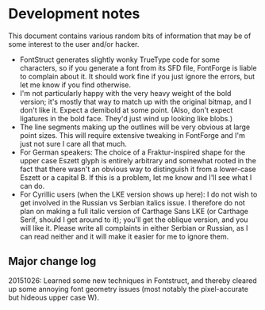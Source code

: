 Development notes
=================

This document contains various random bits of information that may be of some interest to the user and/or hacker.

* FontStruct generates slightly wonky TrueType code for some characters, so if you generate a font from its SFD file, FontForge is liable to complain about it. It should work fine if you just ignore the errors, but let me know if you find otherwise.
* I'm not particularly happy with the very heavy weight of the bold version; it's mostly that way to match up with the original bitmap, and I don't like it. Expect a demibold at some point. (Also, don't expect ligatures in the bold face. They'd just wind up looking like blobs.)
* The line segments making up the outlines will be very obvious at large point sizes. This will require extensive tweaking in FontForge and I'm just not sure I care all that much.
* For German speakers: The choice of a Fraktur-inspired shape for the upper case Eszett glyph is entirely arbitrary and somewhat rooted in the fact that there wasn't an obvious way to distinguish it from a lower-case Eszett or a capital B. If this is a problem, let me know and I'll see what I can do.
* For Cyrillic users (when the LKE version shows up here): I do not wish to get involved in the Russian vs Serbian italics issue. I therefore do not plan on making a full italic version of Carthage Sans LKE (or Carthage Serif, should I get around to it); you'll get the oblique version, and you will like it. Please write all complaints in either Serbian or Russian, as I can read neither and it will make it easier for me to ignore them.

Major change log
----------------

20151026: Learned some new techniques in Fontstruct, and thereby cleared up some annoying font geometry issues (most notably the pixel-accurate but hideous upper case W). 
